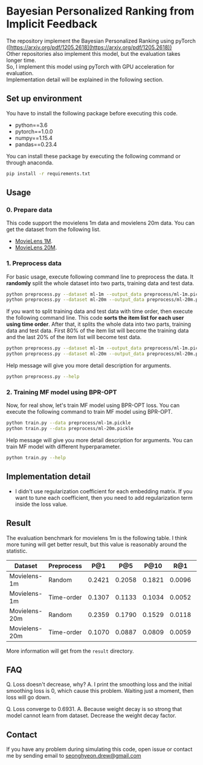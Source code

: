 Bayesian Personalized Ranking from Implicit Feedback
====================================================

The repository implement the Bayesian Personalized Ranking using pyTorch ([https://arxiv.org/pdf/1205.2618](https://arxiv.org/pdf/1205.2618))  
Other repositories also implement this model, but the evaluation takes longer time.  
So, I implement this model using pyTorch with GPU acceleration for evaluation.  
Implementation detail will be explained in the following section.  

## Set up environment

You have to install the following package before executing this code.

* python==3.6
* pytorch==1.0.0
* numpy==1.15.4
* pandas==0.23.4

You can install these package by executing the following command or through anaconda.

```bash
pip install -r requirements.txt
```

## Usage

### 0. Prepare data

This code support the movielens 1m data and movielens 20m data.
You can get the dataset from the following list.

* [MovieLens 1M](https://grouplens.org/datasets/movielens/1m/).
* [MovieLens 20M](https://grouplens.org/datasets/movielens/20m/).

### 1. Preprocess data

For basic usage, execute following command line to preprocess the data.
It **randomly** split the whole dataset into two parts, training data and test data.
```bash
python preprocess.py --dataset ml-1m --output_data preprocess/ml-1m.pickle
python preprocess.py --dataset ml-20m --output_data preprocess/ml-20m.pickle
```

If you want to split training data and test data with time order, then execute the following command line.
This code **sorts the item list for each user using time order**. After that, it splits the whole data into two parts, training data and test data.
First 80% of the item list will become the training data and the last 20% of the item list will become test data.
```bash
python preprocess.py --dataset ml-1m --output_data preprocess/ml-1m.pickle --time_order
python preprocess.py --dataset ml-20m --output_data preprocess/ml-20m.pickle --time_order
```

Help message will give you more detail description for arguments.

```bash
python preprocess.py --help
```

### 2. Training MF model using BPR-OPT

Now, for real show, let's train MF model using BPR-OPT loss.
You can execute the following command to train MF model using BPR-OPT.

```bash
python train.py --data preprocess/ml-1m.pickle
python train.py --data preprocess/ml-20m.pickle
```

Help message will give you more detail description for arguments.
You can train MF model with different hyperparameter.

```bash
python train.py --help
```

## Implementation detail

* I didn't use regularization coefficient for each embedding matrix. If you want
to tune each coefficient, then you need to add regularization term inside the loss
value.

## Result

The evaluation benchmark for movielens 1m is the following table.
I think more tuning will get better result, but this value is reasonably around the
statistic.

| Dataset       | Preprocess | P@1    | P@5    | P@10   | R@1    | R@5    | R@10   |
|---------------|------------|--------|--------|--------|--------|--------|--------|
| Movielens-1m  | Random     | 0.2421 | 0.2058 | 0.1821 | 0.0096 | 0.0392 | 0.0674 |
| Movielens-1m  | Time-order | 0.1307 | 0.1133 | 0.1034 | 0.0052 | 0.0216 | 0.0388 |
| Movielens-20m | Random     | 0.2359 | 0.1790 | 0.1529 | 0.0118 | 0.0395 | 0.0652 |
| Movielens-20m | Time-order | 0.1070 | 0.0887 | 0.0809 | 0.0059 | 0.0237 | 0.0431 |

More information will get from the `result` directory.

## FAQ

Q. Loss doesn't decrease, why?
A. I print the smoothing loss and the initial smoothing loss is 0, which cause
this problem. Waiting just a moment, then loss will go down.

Q. Loss converge to 0.6931.
A. Because weight decay is so strong that model cannot learn from dataset.
Decrease the weight decay factor.

## Contact

If you have any problem during simulating this code, open issue or contact me
by sending email to seonghyeon.drew@gmail.com
